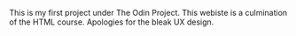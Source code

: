 This is my first project under The Odin Project. This webiste is a culmination of the HTML course. Apologies for the bleak UX design.